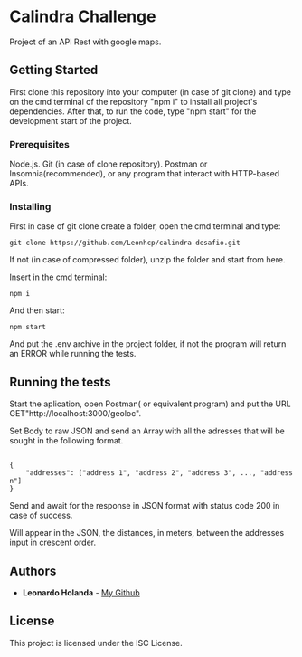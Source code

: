 # Calindra Challenge

Project of an API Rest with google maps.

## Getting Started

First clone this repository into your computer (in case of git clone) and type on the cmd terminal of the repository "npm i" to install all project's dependencies. After that, to run the code, type "npm start" for the development start of the project.

### Prerequisites

Node.js.
Git (in case of clone repository).
Postman or Insomnia(recommended), or any program that interact with HTTP-based APIs.

### Installing

First in case of git clone create a folder, open the cmd terminal and type:

```
git clone https://github.com/Leonhcp/calindra-desafio.git
```

If not (in case of compressed folder), unzip the folder and start from here.

Insert in the cmd terminal:

```
npm i
```

And then start:

```
npm start
```
And put the .env archive in the project folder, if not the program will return an ERROR while running the tests. 

## Running the tests

Start the aplication, open Postman( or equivalent program) and put the URL GET"http://localhost:3000/geoloc".

Set Body to raw JSON and send an Array with all the adresses that will be sought in the following format.


```

{
    "addresses": ["address 1", "address 2", "address 3", ..., "address n"]
}

```

Send and await for the response in JSON format with status code 200 in case of success.

Will appear in the JSON, the distances, in meters, between the addresses input in crescent order.


## Authors

* **Leonardo Holanda** - [My Github](https://github.com/Leonhcp)

## License

This project is licensed under the ISC License.
